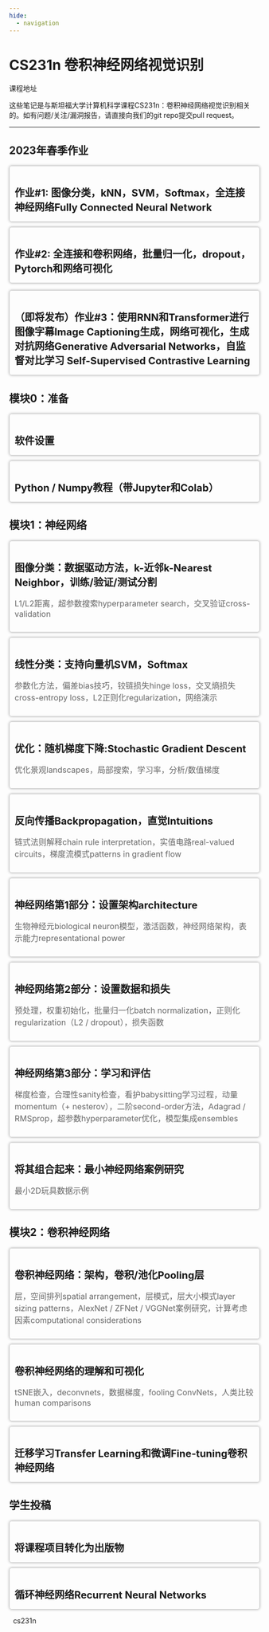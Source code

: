 ```yaml
---
hide:
  - navigation
---
```

# CS231n 卷积神经网络视觉识别

[课程地址](http://cs231n.stanford.edu/)

这些笔记是与斯坦福大学计算机科学课程[CS231n：卷积神经网络视觉识别](http://cs231n.stanford.edu/)相关的。如有问题/关注/漏洞报告，请直接向我们的[git repo](https://github.com/cs231n/cs231n.github.io)提交pull request。

---

<style type="text/css">
      .card {
        cursor: pointer;
        border: 1px solid #ccc;
        border-radius: 5px;
        padding: 10px;
        margin-bottom: 10px;
        box-shadow: 0 0 5px rgba(0, 0, 0, 0.3);
        transition: box-shadow 0.3s ease-in-out;
      }
      .card:hover {
        box-shadow: 0 0 10px rgba(0, 0, 0, 0.5);
        color: green;
      }
      .card:active {
        box-shadow: inset 0 0 10px rgba(0, 0, 0, 0.5);
      }
      .card h2 {
        font-size: 20px;
        margin-bottom: 5px;
      }
      .card p {
        font-size: 16px;
        color: #666;
      }
      a {
        text-decoration: none;
      }
</style>




## 2023年春季作业 

<a href="./assignments/2023/assignment1">

<div class="card">
  <h2>作业#1: 图像分类，kNN，SVM，Softmax，全连接神经网络Fully Connected Neural Network</h2>
</div>

</a>

<a href="./assignments/2023/assignment2">

<div class="card">
  <h2>作业#2: 全连接和卷积网络，批量归一化，dropout，Pytorch和网络可视化 </h2>
</div>

</a><a href="https://www.example.com">

<div class="card">
  <h2>（即将发布）作业#3：使用RNN和Transformer进行图像字幕Image Captioning生成，网络可视化，生成对抗网络Generative Adversarial Networks，自监督对比学习 Self-Supervised Contrastive Learning</h2>
</div>

</a>



## 模块0：准备 

<a href="setup">

<div class="card">
  <h2>软件设置</h2>
</div>

</a>

 <a href="python-numpy-tutorial">

<div class="card">
  <h2>Python / Numpy教程（带Jupyter和Colab）</h2>
</div>

</a>

 

## 模块1：神经网络 

<a href="classification">

<div class="card">
  <h2>图像分类：数据驱动方法，k-近邻k-Nearest Neighbor，训练/验证/测试分割</h2>
  <p>
   L1/L2距离，超参数搜索hyperparameter search，交叉验证cross-validation 
  </p>
</div>

</a>

<a href="linear-classify">

<div class="card">
  <h2>线性分类：支持向量机SVM，Softmax </h2>
  <p>
参数化方法，偏差bias技巧，铰链损失hinge loss，交叉熵损失cross-entropy loss，L2正则化regularization，网络演示 
  </p>
</div>

</a>

</a>

<a href="optimization-1">

<div class="card">
  <h2>优化：随机梯度下降:Stochastic Gradient Descent</h2>
  <p>
优化景观landscapes，局部搜索，学习率，分析/数值梯度
  </p>
</div>

</a>

<a href="optimization-2">

<div class="card">
  <h2>反向传播Backpropagation，直觉Intuitions</h2>
  <p>
链式法则解释chain rule interpretation，实值电路real-valued circuits，梯度流模式patterns in gradient flow
  </p>
</div>

</a>

<a href="neural-networks-1">

<div class="card">
  <h2>神经网络第1部分：设置架构architecture </h2>
  <p>
生物神经元biological neuron模型，激活函数，神经网络架构，表示能力representational power
  </p>
</div>

</a>

<a href="neural-networks-2">

<div class="card">
  <h2>神经网络第2部分：设置数据和损失 </h2>
  <p>
预处理，权重初始化，批量归一化batch normalization，正则化regularization（L2 / dropout），损失函数 
  </p>
</div>

</a>

 <a href="neural-networks-3">

<div class="card">
  <h2>神经网络第3部分：学习和评估 </h2>
  <p>
梯度检查，合理性sanity检查，看护babysitting学习过程，动量momentum（+ nesterov），二阶second-order方法，Adagrad / RMSprop，超参数hyperparameter优化，模型集成ensembles 
  </p>
</div>

</a>

<a href="neural-networks-case-study">

<div class="card">
  <h2>将其组合起来：最小神经网络案例研究 </h2>
  <p>
最小2D玩具数据示例
  </p>
</div>

</a>

## 模块2：卷积神经网络 

<a href="convolutional-networks">

<div class="card">
  <h2>卷积神经网络：架构，卷积/池化Pooling层</h2>
  <p>
 层，空间排列spatial arrangement，层模式，层大小模式layer sizing patterns，AlexNet / ZFNet / VGGNet案例研究，计算考虑因素computational considerations
  </p>
</div>

</a>

<a href="understanding-cnn">

<div class="card">
  <h2> 卷积神经网络的理解和可视化</h2>
  <p>
 tSNE嵌入，deconvnets，数据梯度，fooling ConvNets，人类比较human comparisons
  </p>
</div>

</a>

  <a href="transfer-learning">

<div class="card">
  <h2>迁移学习Transfer Learning和微调Fine-tuning卷积神经网络</h2>
</div>

</a>

## 学生投稿 

  <a href="choose-project">

<div class="card">
  <h2>将课程项目转化为出版物 </h2>
</div>

</a>

  <a href="rnn">

<div class="card">
  <h2>循环神经网络Recurrent Neural Networks</h2>
</div>

</a>

<html>
            <style>
            span:hover {
              transform: scale(1.5);
              color: lightblue;
            }
            }
          </style>

​              <link rel="stylesheet" href="https://cdnjs.cloudflare.com/ajax/libs/font-awesome/4.7.0/css/font-awesome.min.css">
​              <span class="badge badge--primary"><i class="fa fa-github" style="font-size: 150%;"></i> <a href="https://github.com/cs231n"> cs231n</span>
​            </html>
